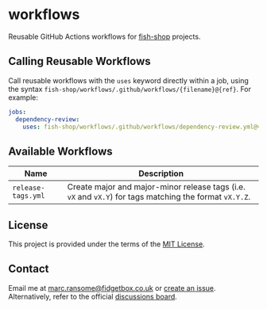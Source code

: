 # workflows

Reusable GitHub Actions workflows for [fish-shop](https://github.com/fish-shop) projects.

## Calling Reusable Workflows

Call reusable workflows with the `uses` keyword directly within a job, using the syntax `fish-shop/workflows/.github/workflows/{filename}@{ref}`. For example:

```yaml
jobs:
  dependency-review:
    uses: fish-shop/workflows/.github/workflows/dependency-review.yml@v1
```

## Available Workflows

| Name                    | Description                                                                          |
|-------------------------|--------------------------------------------------------------------------------------|
| `release-tags.yml`      | Create major and major-minor release tags (i.e. `vX` and `vX.Y`) for tags matching the format `vX.Y.Z`.     |

## License

This project is provided under the terms of the [MIT License](https://opensource.org/licenses/mit-license.php).

## Contact

Email me at [marc.ransome@fidgetbox.co.uk](mailto:marc.ransome@fidgetbox.co.uk) or [create an issue](https://github.com/fish-shop/workflows/issues). Alternatively, refer to the official [discussions board](https://github.com/orgs/fish-shop/discussions).

